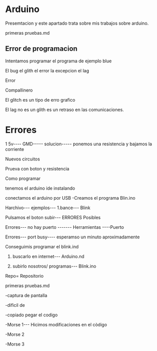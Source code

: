 # Arduino

Presemtacion y este apartado trata sobre mis trabajos sobre arduino.



primeras pruebas.md 


## Error de programacion

Intentamos programar el programa de ejemplo blue



El bug 
el glith 
el error
la excepcion
el lag



Error

Compallinero



El glitch es un tipo de erro grafico

El lag no es un glith es un retraso en las comunicaciones.



# Errores





1  5v---- GMD----- solucion----- ponemos una resistencia y bajamos la corriente



Nuevos circuitos 

Prueva con boton y resistencia



Como programar

tenemos el arduino ide instalando



conectamos el arduino por USB
-Creamos el programa Blin.ino

Harchivo--- ejemplos--- 1.bance--- Blink

Pulsamos el boton subir--- ERRORES Posibles

Errores--- no hay puerto ------- Herramientas ----Puerto

Errores--- port busy---- esperamso un minuto aproximadamente

Conseguimis programar el blink.ind

1. buscarlo en internet--- Arduino.nd

2. subirlo nosotros/ programas--- Blink.ino



Repo= Repositorio


primeras pruebas.md

-captura de pantalla

-dificil de 

-copiado pegar el codigo



-Morse 1--- Hicimos modificaciones en el còdigo 

-Morse 2

-Morse 3










